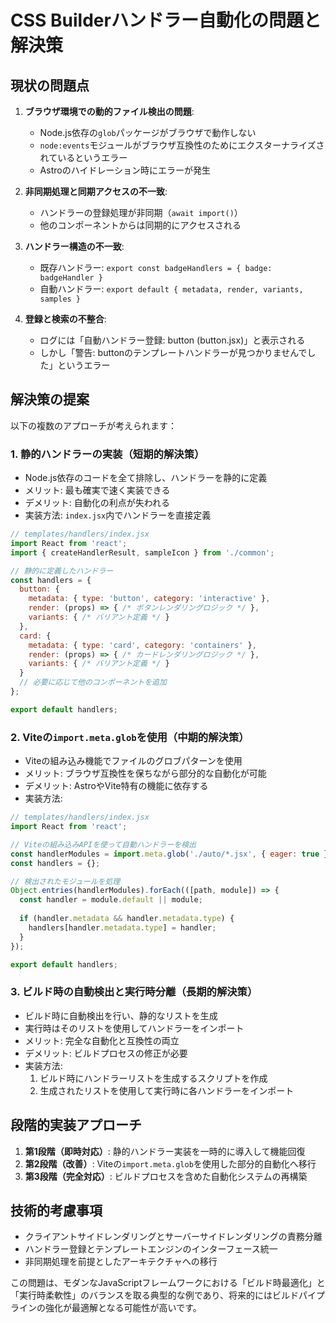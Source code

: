 # CSS Builderハンドラー自動化の問題と解決策

## 現状の問題点

1. **ブラウザ環境での動的ファイル検出の問題**:
   - Node.js依存の`glob`パッケージがブラウザで動作しない
   - `node:events`モジュールがブラウザ互換性のためにエクスターナライズされているというエラー
   - Astroのハイドレーション時にエラーが発生

2. **非同期処理と同期アクセスの不一致**:
   - ハンドラーの登録処理が非同期（`await import()`）
   - 他のコンポーネントからは同期的にアクセスされる

3. **ハンドラー構造の不一致**:
   - 既存ハンドラー: `export const badgeHandlers = { badge: badgeHandler }`
   - 自動ハンドラー: `export default { metadata, render, variants, samples }`

4. **登録と検索の不整合**:
   - ログには「自動ハンドラー登録: button (button.jsx)」と表示される
   - しかし「警告: buttonのテンプレートハンドラーが見つかりませんでした」というエラー

## 解決策の提案

以下の複数のアプローチが考えられます：

### 1. 静的ハンドラーの実装（短期的解決策）

- Node.js依存のコードを全て排除し、ハンドラーを静的に定義
- メリット: 最も確実で速く実装できる
- デメリット: 自動化の利点が失われる
- 実装方法: `index.jsx`内でハンドラーを直接定義

```jsx
// templates/handlers/index.jsx
import React from 'react';
import { createHandlerResult, sampleIcon } from './common';

// 静的に定義したハンドラー
const handlers = {
  button: {
    metadata: { type: 'button', category: 'interactive' },
    render: (props) => { /* ボタンレンダリングロジック */ },
    variants: { /* バリアント定義 */ }
  },
  card: {
    metadata: { type: 'card', category: 'containers' },
    render: (props) => { /* カードレンダリングロジック */ },
    variants: { /* バリアント定義 */ }
  }
  // 必要に応じて他のコンポーネントを追加
};

export default handlers;
```

### 2. Viteの`import.meta.glob`を使用（中期的解決策）

- Viteの組み込み機能でファイルのグロブパターンを使用
- メリット: ブラウザ互換性を保ちながら部分的な自動化が可能
- デメリット: AstroやVite特有の機能に依存する
- 実装方法:

```jsx
// templates/handlers/index.jsx
import React from 'react';

// Viteの組み込みAPIを使って自動ハンドラーを検出
const handlerModules = import.meta.glob('./auto/*.jsx', { eager: true });
const handlers = {};

// 検出されたモジュールを処理
Object.entries(handlerModules).forEach(([path, module]) => {
  const handler = module.default || module;
  
  if (handler.metadata && handler.metadata.type) {
    handlers[handler.metadata.type] = handler;
  }
});

export default handlers;
```

### 3. ビルド時の自動検出と実行時分離（長期的解決策）

- ビルド時に自動検出を行い、静的なリストを生成
- 実行時はそのリストを使用してハンドラーをインポート
- メリット: 完全な自動化と互換性の両立
- デメリット: ビルドプロセスの修正が必要
- 実装方法:
  1. ビルド時にハンドラーリストを生成するスクリプトを作成
  2. 生成されたリストを使用して実行時に各ハンドラーをインポート

## 段階的実装アプローチ

1. **第1段階（即時対応）**: 静的ハンドラー実装を一時的に導入して機能回復
2. **第2段階（改善）**: Viteの`import.meta.glob`を使用した部分的自動化へ移行
3. **第3段階（完全対応）**: ビルドプロセスを含めた自動化システムの再構築

## 技術的考慮事項

- クライアントサイドレンダリングとサーバーサイドレンダリングの責務分離
- ハンドラー登録とテンプレートエンジンのインターフェース統一
- 非同期処理を前提としたアーキテクチャへの移行

この問題は、モダンなJavaScriptフレームワークにおける「ビルド時最適化」と「実行時柔軟性」のバランスを取る典型的な例であり、将来的にはビルドパイプラインの強化が最適解となる可能性が高いです。